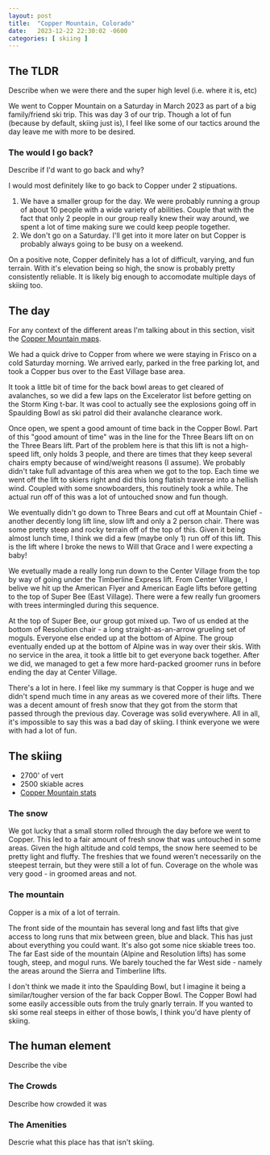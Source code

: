 ```yaml
---
layout: post
title:  "Copper Mountain, Colorado"
date:   2023-12-22 22:30:02 -0600
categories: [ skiing ]
---
```


## The TLDR
Describe when we were there and the super high
level (i.e. where it is, etc)

We went to Copper Mountain on a Saturday in March 2023
as part of a big family/friend ski trip. This was day
3 of our trip. Though a lot of fun (because by default,
skiing just is), I feel like some of our tactics
around the day leave me with more to be desired.

### The would I go back?
Describe if I'd want to go back and why?

I would most definitely like to go back to Copper under
2 stipuations.
1. We have a smaller group for the day. We were probably
running a group of about 10 people with a wide
variety of abilities.  Couple that with the fact that
only 2 people in our group really knew their way around,
we spent a lot of time making sure we could keep people
together.
1. We don't go on a Saturday. I'll get into it more later on
but Copper is probably always going to be busy on a 
weekend.

On a positive note, Copper definitely has a lot of 
difficult, varying, and fun terrain. With it's elevation being
so high, the snow is probably pretty consistently reliable.
It is likely big enough to accomodate multiple days of 
skiing too. 

## The day
For any context of the different areas I'm talking about in
this section, visit the [Copper Mountain maps].

We had a quick drive to Copper from where we were staying
in Frisco on a cold Saturday morning. We arrived 
early, parked in the free parking lot, and took a Copper 
bus over to the East Village base area. 

It took a little bit of time for the back bowl areas to 
get cleared of avalanches, so we did a few laps on the 
Excelerator list before getting on the Storm King t-bar.
It was cool to actually see the explosions going off in
Spaulding Bowl as ski patrol did their avalanche clearance
work. 

Once open, we spent a good amount of time back in the 
Copper Bowl. Part of this "good amount of time" was in 
the line for the Three Bears lift on on the Three Bears
lift. Part of the problem here is that this lift is not
a high-speed lift, only holds 3 people, and there are 
times that they keep several chairs empty because of 
wind/weight reasons (I assume). We probably didn't take
full advantage of this area when we got to the top. Each
time we went off the lift to skiers right and did this 
long flatish traverse into a hellish wind. Coupled with
some snowboarders, this routinely took a while. The actual
run off of this was a lot of untouched snow and fun though.

We eventually didn't go down to Three Bears and cut off at 
Mountain Chief - another decently long lift line, slow lift
and only a 2 person chair. There was some pretty steep and
rocky terrain off of the top of this. Given it being
almost lunch time, I think we did a few (maybe only 1) run
off of this lift. This is the lift where I broke the news
to Will that Grace and I were expecting a baby!

We evetually made a really long run down to the Center Village
from the top by way of going under the Timberline Express
lift. From Center Village, I belive we hit up the 
American Flyer and American Eagle
lifts before getting to the top of Super Bee (East Village). 
There were a few really fun groomers with trees intermingled 
during this sequence. 

At the top of Super Bee, our group got mixed up. Two of us
ended at the bottom of Resolution chair - a long straight-as-an-arrow 
grueling set of moguls. Everyone else ended up at the bottom
of Alpine. The group eventually ended up at the bottom of 
Alpine was in way over their skis. With no service in the 
area, it took a little bit to get everyone back together. 
After we did, we managed to get a few more hard-packed 
groomer runs in before ending the day at Center Village. 

There's a lot in here. I feel like my summary is that
Copper is huge and we didn't spend much time in
any areas as we covered more of their lifts. 
There was a decent amount of fresh 
snow that they got from the storm that passed through 
the previous day. Coverage was solid everywhere. All in
all, it's impossible to say this was a bad day of skiing. 
I think everyone we were with had a lot of fun.


## The skiing
- 2700' of vert
- 2500 skiable acres 
- [Copper Mountain stats]

### The snow
We got lucky that a small storm rolled through the day
before we went to Copper. This led to a fair amount of fresh
snow that was untouched in some areas. Given the high altitude
and cold temps, the snow here seemed to be pretty light 
and fluffy. The freshies that we 
found weren't necessarily on the steepest terrain, but they
were still a lot of fun. Coverage on the whole was 
very good - in groomed areas and not. 

### The mountain
Copper is a mix of a lot of terrain. 

The front side of the mountain has several 
long and fast lifts that give access to long runs
that mix between green, blue and black. This has just 
about everything you could want. It's also got some 
nice skiable trees too. The far East side of the mountain 
(Alpine and Resolution lifts) has some tough, steep, and
mogul runs. 
We barely touched the far West side - namely the areas 
around the Sierra and Timberline lifts.  

I don't think we made it into the Spaulding Bowl, but I imagine
it being a similar/tougher version of the far back Copper Bowl. 
The Copper Bowl had some easily accessible outs from the truly gnarly
terrain. If you wanted to ski some real steeps in either of those 
bowls, I think you'd have plenty of skiing. 

## The human element
Describe the vibe
 
### The Crowds
Describe how crowded it was

### The Amenities
Descrie what this place has that isn't skiing.


[Copper Mountain maps]:https://www.coppercolorado.com/the-mountain/trail-area-maps/winter-trail-map
[Copper Mountain stats]:https://www.coppercolorado.com/the-mountain/mountain-stats/winter-mountain-stats